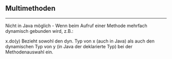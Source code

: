 ## Multimethoden
---
Nicht in Java möglich - Wenn beim Aufruf einer Methode mehrfach dynamisch gebunden wird, z.B.:

x.do(y)
Bezieht sowohl den dyn. Typ von x (auch in Java) als auch den dynamischen Typ von y (in Java der deklarierte Typ) bei der Methodenauswahl ein.